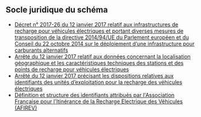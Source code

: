 <MenuSchema />

## Socle juridique du schéma
- [Décret n° 2017-26 du 12 janvier 2017 relatif aux infrastructures de recharge pour véhicules électriques et portant diverses mesures de transposition de la directive 2014/94/UE du Parlement européen et du Conseil du 22 octobre 2014 sur le déploiement d’une infrastructure pour carburants alternatifs](https://www.legifrance.gouv.fr/jo_pdf.do?id=JORFTEXT000033860620)
- [Arrêté du 12 janvier 2017 relatif aux données concernant la localisation géographique et les caractéristiques techniques des stations et des points de recharge pour véhicules électriques](https://www.legifrance.gouv.fr/jo_pdf.do?id=JORFTEXT000033860733)
- [Arrêté du 12 janvier 2017 précisant les dispositions relatives aux identifiants des unités d’exploitation pour la recharge des véhicules électriques](https://www.legifrance.gouv.fr/jo_pdf.do?id=JORFTEXT000033860743)
- [Définition et structure des identifiants attribués par l'Association Française pour l'Itinérance de la Recharge Electrique des Véhicules (AFIREV)](http://www.afirev.fr/fr/informations-generales/)
